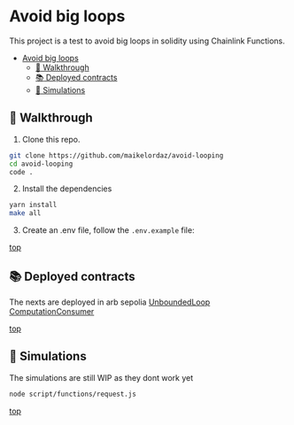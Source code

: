 # Avoid big loops
This project is a test to avoid big loops in solidity using Chainlink Functions. <br/>

- [Avoid big loops](#avoid-big-loops)
  - [:rocket: Walkthrough](#rocket-walkthrough)
  - [:books: Deployed contracts](#books-deployed-contracts)
  - [:dart: Simulations](#dart-simulations)

## :rocket: Walkthrough 

1. Clone this repo.
```bash
git clone https://github.com/maikelordaz/avoid-looping
cd avoid-looping
code .
```
2. Install the dependencies
```bash
yarn install
make all
```

3. Create an .env file, follow the `.env.example` file: 

[top](#avoid-big-loops)

## :books: Deployed contracts

The nexts are deployed in arb sepolia
[UnboundedLoop](https://sepolia.arbiscan.io/address/0x1c013307389e8ab246bbe53f743e58bb3d40a627)
[ComputationConsumer](https://sepolia.arbiscan.io/address/0x3cc54c633c8ba2cb768599236231b707ad2550d9)

[top](#avoid-big-loops)

## :dart: Simulations

The simulations are still WIP as they dont work yet

```bash
node script/functions/request.js
```

[top](#avoid-big-loops)

